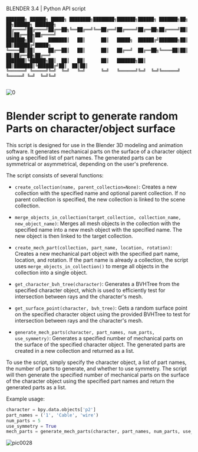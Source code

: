 BLENDER 3.4 | Python API script
```
███████╗ ██████╗ █████╗ ████████╗████████╗███████╗██████╗ ███████╗██╗   ██╗██████╗ ███████╗
██╔════╝██╔════╝██╔══██╗╚══██╔══╝╚══██╔══╝██╔════╝██╔══██╗██╔════╝██║   ██║██╔══██╗██╔════╝
███████╗██║     ███████║   ██║      ██║   █████╗  ██████╔╝███████╗██║   ██║██████╔╝█████╗  
╚════██║██║     ██╔══██║   ██║      ██║   ██╔══╝  ██╔══██╗╚════██║██║   ██║██╔══██╗██╔══╝  
███████║╚██████╗██║  ██║   ██║      ██║   ███████╗██║  ██║███████║╚██████╔╝██║  ██║██║     
╚══════╝ ╚═════╝╚═╝  ╚═╝   ╚═╝      ╚═╝   ╚══════╝╚═╝  ╚═╝╚══════╝ ╚═════╝ ╚═╝  ╚═╝╚═╝     
                                                                                           
```

![0](https://user-images.githubusercontent.com/92639080/227415938-a9d36c28-de02-441a-b488-263681bd02e0.gif)


# Blender script to generate random Parts on character/object surface

This script is designed for use in the Blender 3D modeling and animation software. It generates mechanical parts on the surface of a character object using a specified list of part names. The generated parts can be symmetrical or asymmetrical, depending on the user's preference.

The script consists of several functions:

- `create_collection(name, parent_collection=None)`: Creates a new collection with the specified name and optional parent collection. If no parent collection is specified, the new collection is linked to the scene collection.

- `merge_objects_in_collection(target_collection, collection_name, new_object_name)`: Merges all mesh objects in the collection with the specified name into a new mesh object with the specified name. The new object is then linked to the target collection.

- `create_mech_part(collection, part_name, location, rotation)`: Creates a new mechanical part object with the specified part name, location, and rotation. If the part name is already a collection, the script uses `merge_objects_in_collection()` to merge all objects in the collection into a single object.

- `get_character_bvh_tree(character)`: Generates a BVHTree from the specified character object, which is used to efficiently test for intersection between rays and the character's mesh.

- `get_surface_point(character, bvh_tree)`: Gets a random surface point on the specified character object using the provided BVHTree to test for intersection between rays and the character's mesh.

- `generate_mech_parts(character, part_names, num_parts, use_symmetry)`: Generates a specified number of mechanical parts on the surface of the specified character object. The generated parts are created in a new collection and returned as a list.

To use the script, simply specify the character object, a list of part names, the number of parts to generate, and whether to use symmetry. The script will then generate the specified number of mechanical parts on the surface of the character object using the specified part names and return the generated parts as a list.

Example usage:

```python
character = bpy.data.objects['p2']
part_names = ('1', 'Cable', 'wire')
num_parts = 5
use_symmetry = True
mech_parts = generate_mech_parts(character, part_names, num_parts, use_symmetry)
```
![pic0028](https://user-images.githubusercontent.com/92639080/227416475-3efb4c08-d8f3-417f-a621-acdf944027b1.png)

